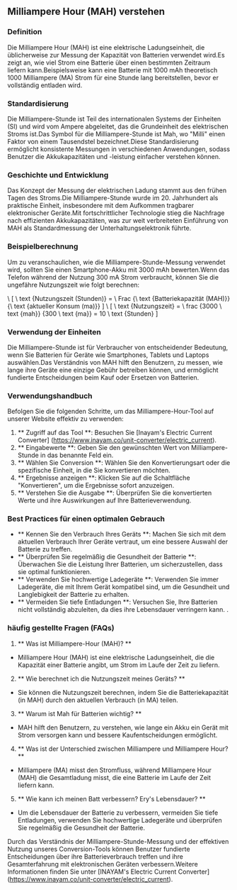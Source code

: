 ## Milliampere Hour (MAH) verstehen

### Definition
Die Milliampere Hour (MAH) ist eine elektrische Ladungseinheit, die üblicherweise zur Messung der Kapazität von Batterien verwendet wird.Es zeigt an, wie viel Strom eine Batterie über einen bestimmten Zeitraum liefern kann.Beispielsweise kann eine Batterie mit 1000 mAh theoretisch 1000 Milliampere (MA) Strom für eine Stunde lang bereitstellen, bevor er vollständig entladen wird.

### Standardisierung
Die Milliampere-Stunde ist Teil des internationalen Systems der Einheiten (SI) und wird vom Ampere abgeleitet, das die Grundeinheit des elektrischen Stroms ist.Das Symbol für die Milliampere-Stunde ist Mah, wo "Milli" einen Faktor von einem Tausendstel bezeichnet.Diese Standardisierung ermöglicht konsistente Messungen in verschiedenen Anwendungen, sodass Benutzer die Akkukapazitäten und -leistung einfacher verstehen können.

### Geschichte und Entwicklung
Das Konzept der Messung der elektrischen Ladung stammt aus den frühen Tagen des Stroms.Die Milliampere-Stunde wurde im 20. Jahrhundert als praktische Einheit, insbesondere mit dem Aufkommen tragbarer elektronischer Geräte.Mit fortschrittlicher Technologie stieg die Nachfrage nach effizienten Akkukapazitäten, was zur weit verbreiteten Einführung von MAH als Standardmessung der Unterhaltungselektronik führte.

### Beispielberechnung
Um zu veranschaulichen, wie die Milliampere-Stunde-Messung verwendet wird, sollten Sie einen Smartphone-Akku mit 3000 mAh bewerten.Wenn das Telefon während der Nutzung 300 mA Strom verbraucht, können Sie die ungefähre Nutzungszeit wie folgt berechnen:

\ [
\ text {Nutzungszeit (Stunden)} = \ Frac {\ text {Batteriekapazität (MAH)}} {\ text {aktueller Konsum (ma)}}
\]
\ [
\ text {Nutzungszeit} = \ frac {3000 \ text {mah}} {300 \ text {ma}} = 10 \ text {Stunden}
\]

### Verwendung der Einheiten
Die Milliampere-Stunde ist für Verbraucher von entscheidender Bedeutung, wenn Sie Batterien für Geräte wie Smartphones, Tablets und Laptops auswählen.Das Verständnis von MAH hilft den Benutzern, zu messen, wie lange ihre Geräte eine einzige Gebühr betreiben können, und ermöglicht fundierte Entscheidungen beim Kauf oder Ersetzen von Batterien.

### Verwendungshandbuch
Befolgen Sie die folgenden Schritte, um das Milliampere-Hour-Tool auf unserer Website effektiv zu verwenden:

1. ** Zugriff auf das Tool **: Besuchen Sie [Inayam's Electric Current Converter] (https://www.inayam.co/unit-converter/electric_current).
2. ** Eingabewerte **: Geben Sie den gewünschten Wert von Milliampere-Stunde in das benannte Feld ein.
3. ** Wählen Sie Conversion **: Wählen Sie den Konvertierungsart oder die spezifische Einheit, in die Sie konvertieren möchten.
4. ** Ergebnisse anzeigen **: Klicken Sie auf die Schaltfläche "Konvertieren", um die Ergebnisse sofort anzuzeigen.
5. ** Verstehen Sie die Ausgabe **: Überprüfen Sie die konvertierten Werte und ihre Auswirkungen auf Ihre Batterieverwendung.

### Best Practices für einen optimalen Gebrauch
- ** Kennen Sie den Verbrauch Ihres Geräts **: Machen Sie sich mit dem aktuellen Verbrauch Ihrer Geräte vertraut, um eine bessere Auswahl der Batterie zu treffen.
- ** Überprüfen Sie regelmäßig die Gesundheit der Batterie **: Überwachen Sie die Leistung Ihrer Batterien, um sicherzustellen, dass sie optimal funktionieren.
- ** Verwenden Sie hochwertige Ladegeräte **: Verwenden Sie immer Ladegeräte, die mit Ihrem Gerät kompatibel sind, um die Gesundheit und Langlebigkeit der Batterie zu erhalten.
- ** Vermeiden Sie tiefe Entladungen **: Versuchen Sie, Ihre Batterien nicht vollständig abzuleiten, da dies ihre Lebensdauer verringern kann.
.

### häufig gestellte Fragen (FAQs)

1. ** Was ist Milliampere-Hour (MAH)? **
- Milliampere Hour (MAH) ist eine elektrische Ladungseinheit, die die Kapazität einer Batterie angibt, um Strom im Laufe der Zeit zu liefern.

2. ** Wie berechnet ich die Nutzungszeit meines Geräts? **
- Sie können die Nutzungszeit berechnen, indem Sie die Batteriekapazität (in MAH) durch den aktuellen Verbrauch (in MA) teilen.

3. ** Warum ist Mah für Batterien wichtig? **
- MAH hilft den Benutzern, zu verstehen, wie lange ein Akku ein Gerät mit Strom versorgen kann und bessere Kaufentscheidungen ermöglicht.

4. ** Was ist der Unterschied zwischen Milliampere und Milliampere Hour? **
- Milliampere (MA) misst den Stromfluss, während Milliampere Hour (MAH) die Gesamtladung misst, die eine Batterie im Laufe der Zeit liefern kann.

5. ** Wie kann ich meinen Batt verbessern? Ery's Lebensdauer? **
- Um die Lebensdauer der Batterie zu verbessern, vermeiden Sie tiefe Entladungen, verwenden Sie hochwertige Ladegeräte und überprüfen Sie regelmäßig die Gesundheit der Batterie.

Durch das Verständnis der Milliampere-Stunde-Messung und der effektiven Nutzung unseres Conversion-Tools können Benutzer fundierte Entscheidungen über ihre Batterieverbrauch treffen und ihre Gesamterfahrung mit elektronischen Geräten verbessern.Weitere Informationen finden Sie unter [INAYAM's Electric Current Converter] (https://www.inayam.co/unit-converter/electric_current).